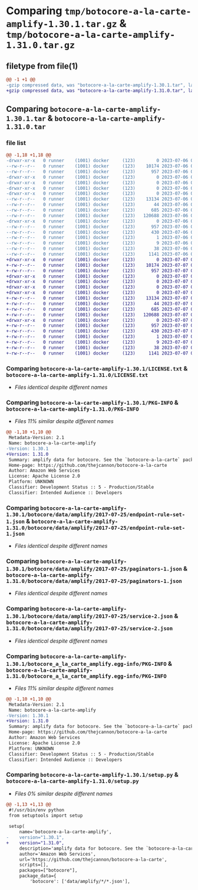 # Comparing `tmp/botocore-a-la-carte-amplify-1.30.1.tar.gz` & `tmp/botocore-a-la-carte-amplify-1.31.0.tar.gz`

## filetype from file(1)

```diff
@@ -1 +1 @@
-gzip compressed data, was "botocore-a-la-carte-amplify-1.30.1.tar", last modified: Thu Jul  6 01:44:47 2023, max compression
+gzip compressed data, was "botocore-a-la-carte-amplify-1.31.0.tar", last modified: Fri Jul  7 01:43:36 2023, max compression
```

## Comparing `botocore-a-la-carte-amplify-1.30.1.tar` & `botocore-a-la-carte-amplify-1.31.0.tar`

### file list

```diff
@@ -1,18 +1,18 @@
-drwxr-xr-x   0 runner    (1001) docker     (123)        0 2023-07-06 01:44:47.526506 botocore-a-la-carte-amplify-1.30.1/
--rw-r--r--   0 runner    (1001) docker     (123)    10174 2023-07-06 01:44:47.000000 botocore-a-la-carte-amplify-1.30.1/LICENSE.txt
--rw-r--r--   0 runner    (1001) docker     (123)      957 2023-07-06 01:44:47.526506 botocore-a-la-carte-amplify-1.30.1/PKG-INFO
-drwxr-xr-x   0 runner    (1001) docker     (123)        0 2023-07-06 01:44:47.526506 botocore-a-la-carte-amplify-1.30.1/botocore/
-drwxr-xr-x   0 runner    (1001) docker     (123)        0 2023-07-06 01:44:47.526506 botocore-a-la-carte-amplify-1.30.1/botocore/data/
-drwxr-xr-x   0 runner    (1001) docker     (123)        0 2023-07-06 01:44:47.526506 botocore-a-la-carte-amplify-1.30.1/botocore/data/amplify/
-drwxr-xr-x   0 runner    (1001) docker     (123)        0 2023-07-06 01:44:47.526506 botocore-a-la-carte-amplify-1.30.1/botocore/data/amplify/2017-07-25/
--rw-r--r--   0 runner    (1001) docker     (123)    13134 2023-07-06 01:44:40.000000 botocore-a-la-carte-amplify-1.30.1/botocore/data/amplify/2017-07-25/endpoint-rule-set-1.json
--rw-r--r--   0 runner    (1001) docker     (123)       44 2023-07-06 01:44:40.000000 botocore-a-la-carte-amplify-1.30.1/botocore/data/amplify/2017-07-25/examples-1.json
--rw-r--r--   0 runner    (1001) docker     (123)      685 2023-07-06 01:44:40.000000 botocore-a-la-carte-amplify-1.30.1/botocore/data/amplify/2017-07-25/paginators-1.json
--rw-r--r--   0 runner    (1001) docker     (123)   120688 2023-07-06 01:44:40.000000 botocore-a-la-carte-amplify-1.30.1/botocore/data/amplify/2017-07-25/service-2.json
-drwxr-xr-x   0 runner    (1001) docker     (123)        0 2023-07-06 01:44:47.526506 botocore-a-la-carte-amplify-1.30.1/botocore_a_la_carte_amplify.egg-info/
--rw-r--r--   0 runner    (1001) docker     (123)      957 2023-07-06 01:44:47.000000 botocore-a-la-carte-amplify-1.30.1/botocore_a_la_carte_amplify.egg-info/PKG-INFO
--rw-r--r--   0 runner    (1001) docker     (123)      430 2023-07-06 01:44:47.000000 botocore-a-la-carte-amplify-1.30.1/botocore_a_la_carte_amplify.egg-info/SOURCES.txt
--rw-r--r--   0 runner    (1001) docker     (123)        1 2023-07-06 01:44:47.000000 botocore-a-la-carte-amplify-1.30.1/botocore_a_la_carte_amplify.egg-info/dependency_links.txt
--rw-r--r--   0 runner    (1001) docker     (123)        9 2023-07-06 01:44:47.000000 botocore-a-la-carte-amplify-1.30.1/botocore_a_la_carte_amplify.egg-info/top_level.txt
--rw-r--r--   0 runner    (1001) docker     (123)       38 2023-07-06 01:44:47.526506 botocore-a-la-carte-amplify-1.30.1/setup.cfg
--rw-r--r--   0 runner    (1001) docker     (123)     1141 2023-07-06 01:44:47.000000 botocore-a-la-carte-amplify-1.30.1/setup.py
+drwxr-xr-x   0 runner    (1001) docker     (123)        0 2023-07-07 01:43:36.959028 botocore-a-la-carte-amplify-1.31.0/
+-rw-r--r--   0 runner    (1001) docker     (123)    10174 2023-07-07 01:43:36.000000 botocore-a-la-carte-amplify-1.31.0/LICENSE.txt
+-rw-r--r--   0 runner    (1001) docker     (123)      957 2023-07-07 01:43:36.959028 botocore-a-la-carte-amplify-1.31.0/PKG-INFO
+drwxr-xr-x   0 runner    (1001) docker     (123)        0 2023-07-07 01:43:36.955028 botocore-a-la-carte-amplify-1.31.0/botocore/
+drwxr-xr-x   0 runner    (1001) docker     (123)        0 2023-07-07 01:43:36.955028 botocore-a-la-carte-amplify-1.31.0/botocore/data/
+drwxr-xr-x   0 runner    (1001) docker     (123)        0 2023-07-07 01:43:36.955028 botocore-a-la-carte-amplify-1.31.0/botocore/data/amplify/
+drwxr-xr-x   0 runner    (1001) docker     (123)        0 2023-07-07 01:43:36.959028 botocore-a-la-carte-amplify-1.31.0/botocore/data/amplify/2017-07-25/
+-rw-r--r--   0 runner    (1001) docker     (123)    13134 2023-07-07 01:43:28.000000 botocore-a-la-carte-amplify-1.31.0/botocore/data/amplify/2017-07-25/endpoint-rule-set-1.json
+-rw-r--r--   0 runner    (1001) docker     (123)       44 2023-07-07 01:43:28.000000 botocore-a-la-carte-amplify-1.31.0/botocore/data/amplify/2017-07-25/examples-1.json
+-rw-r--r--   0 runner    (1001) docker     (123)      685 2023-07-07 01:43:28.000000 botocore-a-la-carte-amplify-1.31.0/botocore/data/amplify/2017-07-25/paginators-1.json
+-rw-r--r--   0 runner    (1001) docker     (123)   120688 2023-07-07 01:43:28.000000 botocore-a-la-carte-amplify-1.31.0/botocore/data/amplify/2017-07-25/service-2.json
+drwxr-xr-x   0 runner    (1001) docker     (123)        0 2023-07-07 01:43:36.959028 botocore-a-la-carte-amplify-1.31.0/botocore_a_la_carte_amplify.egg-info/
+-rw-r--r--   0 runner    (1001) docker     (123)      957 2023-07-07 01:43:36.000000 botocore-a-la-carte-amplify-1.31.0/botocore_a_la_carte_amplify.egg-info/PKG-INFO
+-rw-r--r--   0 runner    (1001) docker     (123)      430 2023-07-07 01:43:36.000000 botocore-a-la-carte-amplify-1.31.0/botocore_a_la_carte_amplify.egg-info/SOURCES.txt
+-rw-r--r--   0 runner    (1001) docker     (123)        1 2023-07-07 01:43:36.000000 botocore-a-la-carte-amplify-1.31.0/botocore_a_la_carte_amplify.egg-info/dependency_links.txt
+-rw-r--r--   0 runner    (1001) docker     (123)        9 2023-07-07 01:43:36.000000 botocore-a-la-carte-amplify-1.31.0/botocore_a_la_carte_amplify.egg-info/top_level.txt
+-rw-r--r--   0 runner    (1001) docker     (123)       38 2023-07-07 01:43:36.959028 botocore-a-la-carte-amplify-1.31.0/setup.cfg
+-rw-r--r--   0 runner    (1001) docker     (123)     1141 2023-07-07 01:43:36.000000 botocore-a-la-carte-amplify-1.31.0/setup.py
```

### Comparing `botocore-a-la-carte-amplify-1.30.1/LICENSE.txt` & `botocore-a-la-carte-amplify-1.31.0/LICENSE.txt`

 * *Files identical despite different names*

### Comparing `botocore-a-la-carte-amplify-1.30.1/PKG-INFO` & `botocore-a-la-carte-amplify-1.31.0/PKG-INFO`

 * *Files 11% similar despite different names*

```diff
@@ -1,10 +1,10 @@
 Metadata-Version: 2.1
 Name: botocore-a-la-carte-amplify
-Version: 1.30.1
+Version: 1.31.0
 Summary: amplify data for botocore. See the `botocore-a-la-carte` package for more info.
 Home-page: https://github.com/thejcannon/botocore-a-la-carte
 Author: Amazon Web Services
 License: Apache License 2.0
 Platform: UNKNOWN
 Classifier: Development Status :: 5 - Production/Stable
 Classifier: Intended Audience :: Developers
```

### Comparing `botocore-a-la-carte-amplify-1.30.1/botocore/data/amplify/2017-07-25/endpoint-rule-set-1.json` & `botocore-a-la-carte-amplify-1.31.0/botocore/data/amplify/2017-07-25/endpoint-rule-set-1.json`

 * *Files identical despite different names*

### Comparing `botocore-a-la-carte-amplify-1.30.1/botocore/data/amplify/2017-07-25/paginators-1.json` & `botocore-a-la-carte-amplify-1.31.0/botocore/data/amplify/2017-07-25/paginators-1.json`

 * *Files identical despite different names*

### Comparing `botocore-a-la-carte-amplify-1.30.1/botocore/data/amplify/2017-07-25/service-2.json` & `botocore-a-la-carte-amplify-1.31.0/botocore/data/amplify/2017-07-25/service-2.json`

 * *Files identical despite different names*

### Comparing `botocore-a-la-carte-amplify-1.30.1/botocore_a_la_carte_amplify.egg-info/PKG-INFO` & `botocore-a-la-carte-amplify-1.31.0/botocore_a_la_carte_amplify.egg-info/PKG-INFO`

 * *Files 11% similar despite different names*

```diff
@@ -1,10 +1,10 @@
 Metadata-Version: 2.1
 Name: botocore-a-la-carte-amplify
-Version: 1.30.1
+Version: 1.31.0
 Summary: amplify data for botocore. See the `botocore-a-la-carte` package for more info.
 Home-page: https://github.com/thejcannon/botocore-a-la-carte
 Author: Amazon Web Services
 License: Apache License 2.0
 Platform: UNKNOWN
 Classifier: Development Status :: 5 - Production/Stable
 Classifier: Intended Audience :: Developers
```

### Comparing `botocore-a-la-carte-amplify-1.30.1/setup.py` & `botocore-a-la-carte-amplify-1.31.0/setup.py`

 * *Files 0% similar despite different names*

```diff
@@ -1,13 +1,13 @@
 #!/usr/bin/env python
 from setuptools import setup
 
 setup(
     name='botocore-a-la-carte-amplify',
-    version="1.30.1",
+    version="1.31.0",
     description='amplify data for botocore. See the `botocore-a-la-carte` package for more info.',
     author='Amazon Web Services',
     url='https://github.com/thejcannon/botocore-a-la-carte',
     scripts=[],
     packages=["botocore"],
     package_data={
         'botocore': ['data/amplify/*/*.json'],
```

